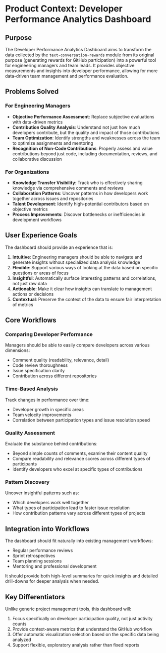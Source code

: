 # Product Context: Developer Performance Analytics Dashboard

## Purpose

The Developer Performance Analytics Dashboard aims to transform the data collected by the `text-conversation-rewards` module from its original purpose (generating rewards for GitHub participation) into a powerful tool for engineering managers and team leads. It provides objective measurements and insights into developer performance, allowing for more data-driven team management and performance evaluation.

## Problems Solved

### For Engineering Managers
- **Objective Performance Assessment**: Replace subjective evaluations with data-driven metrics
- **Contribution Quality Analysis**: Understand not just how much developers contribute, but the quality and impact of those contributions
- **Team Optimization**: Identify strengths and weaknesses across the team to optimize assignments and mentoring
- **Recognition of Non-Code Contributions**: Properly assess and value contributions beyond just code, including documentation, reviews, and collaborative discussion

### For Organizations
- **Knowledge Transfer Visibility**: Track who is effectively sharing knowledge via comprehensive comments and reviews
- **Collaboration Patterns**: Uncover patterns in how developers work together across issues and repositories
- **Talent Development**: Identify high-potential contributors based on objective metrics
- **Process Improvements**: Discover bottlenecks or inefficiencies in development workflows

## User Experience Goals

The dashboard should provide an experience that is:

1. **Intuitive**: Engineering managers should be able to navigate and generate insights without specialized data analysis knowledge
2. **Flexible**: Support various ways of looking at the data based on specific questions or areas of focus
3. **Insightful**: Automatically surface interesting patterns and correlations, not just raw data
4. **Actionable**: Make it clear how insights can translate to management actions or decisions
5. **Contextual**: Preserve the context of the data to ensure fair interpretation of metrics

## Core Workflows

### Comparing Developer Performance
Managers should be able to easily compare developers across various dimensions:
- Comment quality (readability, relevance, detail)
- Code review thoroughness
- Issue specification clarity
- Contribution across different repositories

### Time-Based Analysis
Track changes in performance over time:
- Developer growth in specific areas
- Team velocity improvements
- Correlation between participation types and issue resolution speed

### Quality Assessment
Evaluate the substance behind contributions:
- Beyond simple counts of comments, examine their content quality
- Compare readability and relevance scores across different types of participants
- Identify developers who excel at specific types of contributions

### Pattern Discovery
Uncover insightful patterns such as:
- Which developers work well together
- What types of participation lead to faster issue resolution
- How contribution patterns vary across different types of projects

## Integration into Workflows

The dashboard should fit naturally into existing management workflows:
- Regular performance reviews
- Sprint retrospectives
- Team planning sessions
- Mentoring and professional development

It should provide both high-level summaries for quick insights and detailed drill-downs for deeper analysis when needed.

## Key Differentiators

Unlike generic project management tools, this dashboard will:
1. Focus specifically on developer participation quality, not just activity counts
2. Provide context-aware metrics that understand the GitHub workflow
3. Offer automatic visualization selection based on the specific data being analyzed
4. Support flexible, exploratory analysis rather than fixed reports
